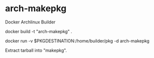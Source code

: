 arch-makepkg
============

Docker Archlinux Builder

docker build -t "arch-makepkg" .

docker run -v $PKGDESTINATION:/home/builder/pkg -d arch-makepkg

Extract tarball into "makepkg".
